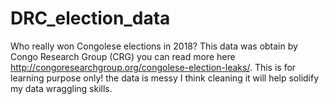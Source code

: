 # DRC_election_data
Who really won Congolese elections in 2018? This data was obtain by Congo Research Group (CRG) you can read more here  http://congoresearchgroup.org/congolese-election-leaks/. This is for learning purpose only! the data is messy I think cleaning it will help solidify my data wraggling skills.
